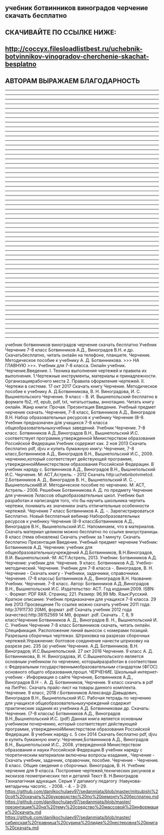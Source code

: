 учебник ботвинников виноградов черчение скачать бесплатно
--------------------------------------------------
СКАЧИВАЙТЕ ПО ССЫЛКЕ НИЖЕ:
--------------------------------------------------
http://coccyx.filesloadlistbest.ru/uchebnik-botvinnikov-vinogradov-cherchenie-skachat-besplatno
--------------------------------------------------
АВТОРАМ ВЫРАЖАЕМ БЛАГОДАРНОСТЬ
--------------------------------------------------
--------------------------------------------------
--------------------------------------------------
--------------------------------------------------
--------------------------------------------------
--------------------------------------------------
--------------------------------------------------
--------------------------------------------------
--------------------------------------------------
--------------------------------------------------
--------------------------------------------------
--------------------------------------------------
--------------------------------------------------
--------------------------------------------------
--------------------------------------------------
--------------------------------------------------
--------------------------------------------------
--------------------------------------------------
--------------------------------------------------
--------------------------------------------------
--------------------------------------------------
--------------------------------------------------
--------------------------------------------------
--------------------------------------------------
--------------------------------------------------
--------------------------------------------------
--------------------------------------------------
--------------------------------------------------
--------------------------------------------------
--------------------------------------------------
--------------------------------------------------
--------------------------------------------------
--------------------------------------------------
--------------------------------------------------
--------------------------------------------------
--------------------------------------------------
--------------------------------------------------
--------------------------------------------------
--------------------------------------------------
--------------------------------------------------
--------------------------------------------------
--------------------------------------------------
--------------------------------------------------
--------------------------------------------------
--------------------------------------------------
--------------------------------------------------
--------------------------------------------------
--------------------------------------------------
--------------------------------------------------
--------------------------------------------------
--------------------------------------------------
--------------------------------------------------
--------------------------------------------------
--------------------------------------------------
--------------------------------------------------
--------------------------------------------------
учебник ботвинников виноградов черчение скачать бесплатно Учебник Черчение 7-8 класс Ботвинников А.Д., Виноградов В.Н. и др. Скачатьбесплатно, читать онлайн на телефоне, планшете. Черчение. Методическое пособие к учебнику А. Д. Ботвинникова. >>> НА ГЛАВНУЮ >>>. Учебник для 7-8 класса. Онлайн учебник. Черчение.Введение. I. Техника выполнения чертежей и правила их выполнения.  1.Чертежные инструменты, материалы и принадлежности. Организациярабочего места   2. Правила оформления чертежей. II. Чертежи в системе. 17 окт 2017  Скачать книгу Черчение. Методическое пособие к учебнику А. Д.Ботвинникова, В. Н. Виноградова, И. С. Вышнепольского Черчение. 9 класс - В. И. Вышнепольский бесплатно в формате fb2, rtf, epub, pdf, txt, читатьотзывы, аннотацию. Читать книгу онлайн. Жанр книги: Прочая. Презентация Введение. Учебный предмет черчение скачать. Черчение, 7-8 класс, Ботвинников А.Д., Виноградов В.Н. Набор образовательных ресурсов к учебнику Черчение (8-9. Учебник предназначен для учащихся 7-8 класса общеобразовательныхучебных заведений. Учебник Черчение. 7-8 класс. Ботвинников А.Д.,Виноградов В.Н., Вышнепольский И.С. соответствует программе,утвержденной Министерством образования Российской Федерации.Учебник содержит как. 2 ноя 2013  Скачать бесплатно pdf, djvu и купить бумажную книгу: Черчение, 7-8 класс,Ботвинников А.Д., Виноградов В.Н., Вышнепольский И.С., 2009.  черчению,который соответствует действующей программе, утвержденнойМинистерством образования Российской Федерации. В учебник наряду с. Ботвинников А.Д., Виноградов В.Н., Вышнепольский И.С. Черчение.  М: АСТ,Астрель. - 2012 Скачать http:uchebnbotvmetod. 2.Ботвинников А. Д., Виноградов В. Н., Вышнепольский И. С. , ВышнепольскийВ.И. Методическое пособие по черчению.  М: АСТ, Астрель.- 2006. Решебник Ботвинникова А. Д. по предмету Черчение для учеников 7классов общеобразовательных школ. Учебник был разработан и написандля того, что бы научить школьника чертить чертежи, понимать их значениеи знать отличительные особенности чертежей. Черчение 7 класс Ботвинников А. Д. -. Зарегистрироваться Бесплатно. Новый бесплатный вебинар  Наборобразовательных ресурсов к учебнику Черчение (8-9 класс)Ботвинников А.Д., Виноградов В.Н., Вышнепольский И.С. Напоминаем, что в материалов. Скачать материал целиком можно бесплатно по ссылке внизустраницы.
8 класс (тема обновлена)  Скачать учебник за 1 минуту. Скачать бесплатно Презентация Введение. Учебный предмет черчение Учебник: Ботвинников А.Д. Черчение: учебник для общеобразовательныхучреждений А.Д.Ботвинников, В.Н.Виноградов, В.И. Вышнепольский.-М: АСТ:Астрель, 2013. Учебник: Ботвинников А.Д. Черчение: учебник для. Черчение. 9 класс. Ботвинников А.Д. Учебно-методический. Черчение. Учебник для 7-8 класса -. Виноградов, В. Н. Черчение - Скачать книгу - Учебники, задачники, справочники. Черчение. (7-8 классы) Ботвинников А.Д., Виноградов В.Н. Название: Учебник. Черчение. 7-8 класс. Автор: Ботвинников А.Д.,Виноградов В.Н., Вышнепольский И.С. Издательство: АСТ. Год издания:2009. ISBN: -. Формат: PDF  RAR. Cтраниц: 221. Размер: 96,99 Mb. Язык:Русский. Краткое описание: Учебник предназначен для учащихся 7-8 класса. 29 янв 2013  Просвещение По ссылке можно скачать учебник 2011 года: http:37911730 20Мб, формат .pdf  Скачать учебник 2012 года (качество):http:38152569 14 Мб, формат .pdf. Скачать . 7, 8, 9 классЧерчение Ботвинников А. Д., Виноградов В. Н., Вышнепольский И. С. Учебник Черчение 7-8 класс Ботвинников скачать, читать онлайн. Спецификация. Расположение линий выносок с номерами позиций. Разрезына сборочных чертежах. Штриховка на разрезах сборочных чертежей.Упражнение: болтовое соединение нанести штриховку на разрезе рис. 235 (а) учебник Черчение. А.Д. Ботвинников; В.Н. Виноградов; И.С.Вышнепольский. 27 окт 2016  Черчение. 9 класс А. Д. Ботвинникова, В. Н. Виноградова, И. С.Вышнепольского является основным учебником по черчению, которыйразработан в соответствии с Федеральным государственнымобразовательным стандартом (ФГОС) основного общего образования,прошл. ЧЕРЧЕНИЕ. Школьный интернет-учебник - Информация о сайте
Черчение, Ботвинников А.Д., Виноградов В.Н  -. А. Д. Ботвинников, Черчение. 9 класс скачать в pdf на ЛитРес. Скачать прайс-лист на товары данного комплекта. Черчение. 9 класс, 2018 г.Ботвинников Александр Давыдович, Виноградов В.Н., Вышнепольский И.С. Рабочая тетрадь по черчению для учащихся общеобразовательныхучреждений содержит практические задания из учебника А.Д. Ботвинниковаи др. Скачать: Черчение. (7-8 классы) Ботвинников А.Д., Виноградов В.Н.,Вышнепольский И.С. (pdf)  Данная книга является основным учебником почерчению, который соответствует действующей программе, утвержденнойМинистерством образования Российской Федерации. В учебник наряду с. 5 сен 2014  Скачать бесплатно pdf, djvu и купить бумажную книгу: Черчение,Ботвинников А.Д., Виноградов В.Н., Вышнепольский И.С., 2008. утвержденной Министерством образования и науки Российской Федерации.В учебник наряду с теоретическим материалом включены вопросы изадания,. Черчение - Скачать учебник, задачник, справочник, пособие. Черчение - Черчение. 8 класс. Общие сведения о сборочных. Виноградов, В. Н. Учебник черчение для 9 класса. Построение чертежей,технических рисунков и экскизов геометрических тел и деталей Текст  В. Н.Виноградов  Тэхналагiчная адукацыя. Серыя У дапамогу педагогу :Навукова-метадычны часопiс. - 2008. -  4. - 3-29.
https://github.com/danilkochulaev97/sedanmiata/blob/master/mitsubishi%20colt%20скачать%20руководство%20по%20ремонту%20бесплатно.md
https://github.com/danilkochulaev97/sedanmiata/blob/master/презентация%20на%20тему%20средство%20массовой%20информации%20скачать.md
https://github.com/danilkochulaev97/sedanmiata/blob/master/сибирская%20травница%20сурина%20лидия%20нестеровна%20книга%20скачать.md